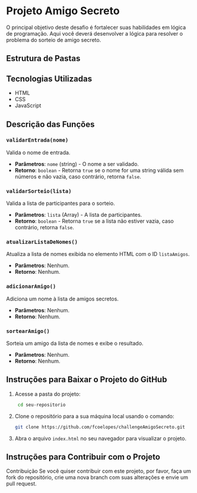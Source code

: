 # Projeto Amigo Secreto

O principal objetivo deste desafio é fortalecer suas habilidades em lógica de programação. Aqui você deverá desenvolver a lógica para resolver o problema do sorteio de amigo secreto.

## Estrutura de Pastas

## Tecnologias Utilizadas

- HTML
- CSS
- JavaScript

## Descrição das Funções

### `validarEntrada(nome)`

Valida o nome de entrada.

- **Parâmetros**: `nome` (string) - O nome a ser validado.
- **Retorno**: `boolean` - Retorna `true` se o nome for uma string válida sem números e não vazia, caso contrário, retorna `false`.

### `validarSorteio(lista)`

Valida a lista de participantes para o sorteio.

- **Parâmetros**: `lista` (Array) - A lista de participantes.
- **Retorno**: `boolean` - Retorna `true` se a lista não estiver vazia, caso contrário, retorna `false`.

### `atualizarListaDeNomes()`

Atualiza a lista de nomes exibida no elemento HTML com o ID `listaAmigos`.

- **Parâmetros**: Nenhum.
- **Retorno**: Nenhum.

### `adicionarAmigo()`

Adiciona um nome à lista de amigos secretos.

- **Parâmetros**: Nenhum.
- **Retorno**: Nenhum.

### `sortearAmigo()`

Sorteia um amigo da lista de nomes e exibe o resultado.

- **Parâmetros**: Nenhum.
- **Retorno**: Nenhum.

## Instruções para Baixar o Projeto do GitHub

1. Acesse a pasta do projeto:
   ```bash
    cd seu-repositorio
    ```
2. Clone o repositório para a sua máquina local usando o comando:
   ```bash
   git clone https://github.com/fcoelopes/challengeAmigoSecreto.git
   ```

3. Abra o arquivo `index.html` no seu navegador para visualizar o projeto.

## Instruções para Contribuir com o Projeto

Contribuição
Se você quiser contribuir com este projeto, por favor, faça um fork do repositório, crie uma nova branch com suas alterações e envie um pull request.

